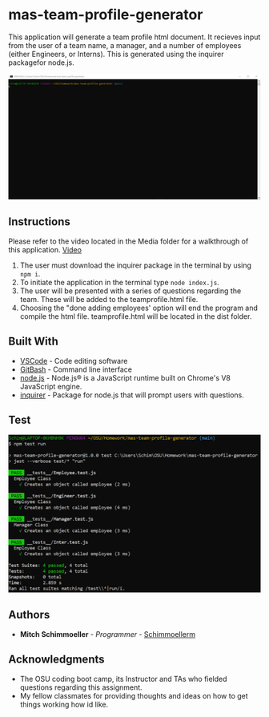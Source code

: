 # mas-team-profile-generator

This application will generate a team profile html document. It recieves input from the user of a team name, a manager, and a number of employees (either Engineers, or Interns). This is generated using the inquirer packagefor node.js.

![Node_Demo_Team](./Media/Node_Demo_Team.gif)

## Instructions

Please refer to the video located in the Media folder for a walkthrough of this application.
[Video](./Media/Instructional_Video_Team.webm)

1. The user must download the inquirer package in the terminal by using `npm i`.
2. To initiate the application in the terminal type `node index.js`. 
3. The user will be presented with a series of questions regarding the team. These will be added to the teamprofile.html file.
4. Choosing the "done adding employees' option will end the program and compile the html file.
teamprofile.html will be located in the dist folder.

## Built With

* [VSCode](https://code.visualstudio.com/) - Code editing software
* [GitBash](https://gitforwindows.org/) - Command line interface
* [node.js](https://nodejs.org/en/) - Node.js® is a JavaScript runtime built on Chrome's V8 JavaScript engine.
* [inquirer](https://www.npmjs.com/package/inquirer) - Package for node.js that will prompt users with questions.

## Test
![Test_Passing](./Media/Test_Passing.PNG)

## Authors

* **Mitch Schimmoeller** - *Programmer* - [Schimmoellerm](https://github.com/Schimmoellerm)

## Acknowledgments

* The OSU coding boot camp, its Instructor and TAs who fielded questions regarding this assignment.
* My fellow classmates for providing thoughts and ideas on how to get things working how id like.